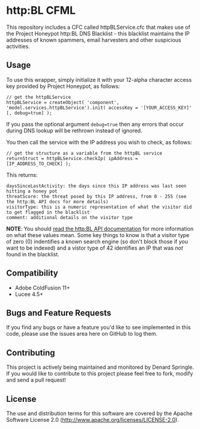 # http:BL CFML
This repository includes a CFC called httpBLService.cfc that makes use of the Project Honeypot http:BL DNS Blacklist - this blacklist maintains the IP addresses of known spammers, email harvesters and other suspicious activities.

## Usage

To use this wrapper, simply initialize it with your 12-alpha character access key provided by Project Honeypot, as follows:

    // get the httpBLService
    httpBLService = createObject( 'component', 'model.services.httpBLService').init( accessKey = '[YOUR_ACCESS_KEY]' [, debug=true] );

If you pass the optional argument `debug=true` then any errors that occur during DNS lookup will be rethrown instead of ignored. 

You then call the service with the IP address you wish to check, as follows:

    // get the structure as a variable from the httpBL service    
	returnStruct = httpBLService.checkIp( ipAddress = [IP_ADDRESS_TO_CHECK] );

This returns:

    daysSinceLastActivity: the days since this IP address was last seen hitting a honey pot
    threatScore: the threat posed by this IP address, from 0 - 255 (see the http:BL API docs for more details)
    visitorType: this is a numeric representation of what the visitor did to get flagged in the blacklist
    comment: additional details on the visitor type

**NOTE**: You should [read the http:BL API documentation](https://www.projecthoneypot.org/httpbl_api.php) for more information on what these values mean. Some key things to know is that a visitor type of zero (0) indentifies a known search engine (so don't block those if you want to be indexed) and a vistor type of 42 identifies an IP that was *not* found in the blacklist.

## Compatibility

* Adobe ColdFusion 11+
* Lucee 4.5+

## Bugs and Feature Requests

If you find any bugs or have a feature you'd like to see implemented in this code, please use the issues area here on GitHub to log them.

## Contributing

This project is actively being maintained and monitored by Denard Springle. If you would like to contribute to this project please feel free to fork, modify and send a pull request!

## License

The use and distribution terms for this software are covered by the Apache Software License 2.0 (http://www.apache.org/licenses/LICENSE-2.0).
